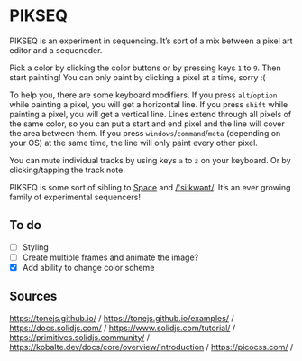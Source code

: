# PIKSEQ

PIKSEQ is an experiment in sequencing. It’s sort of a mix between a pixel art editor and a sequencder.

Pick a color by clicking the color buttons or by pressing keys `1` to `9`. Then start painting! You can only paint by clicking a pixel at a time, sorry :(

To help you, there are some keyboard modifiers. If you press `alt`/`option` while painting a pixel, you will get a horizontal line. If you press `shift` while painting a pixel, you will get a vertical line. Lines extend through all pixels of the same color, so you can put a start and end pixel and the line will cover the area between them. If you press `windows`/`command`/`meta` (depending on your OS) at the same time, the line will only paint every other pixel.

You can mute individual tracks by using keys `a` to `z` on your keyboard. Or by clicking/tapping the track note.

PIKSEQ is some sort of sibling to [Space](https://spitlo.com/space/) and [/'siːkwənt/](https://spitlo.com/sikwent/). It’s an ever growing family of experimental sequencers!

## To do

- [ ] Styling
- [ ] Create multiple frames and animate the image?
- [x] Add ability to change color scheme

## Sources

<https://tonejs.github.io/> /
<https://tonejs.github.io/examples/> /
<https://docs.solidjs.com/> /
<https://www.solidjs.com/tutorial/> /
<https://primitives.solidjs.community/> /
<https://kobalte.dev/docs/core/overview/introduction> /
<https://picocss.com/> /
